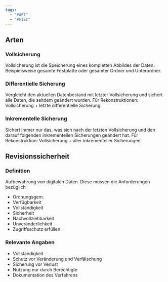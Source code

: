 ```yaml
---
tags:
  - "#AP1"
  - "#FISI"
---
```

## Arten
### Vollsicherung
Vollsicherung ist die Speicherung eines kompletten Abbildes der Daten. Beispielsweise gesamte Festplatte oder gesamter Ordner und Unterordner.

### Differentielle Sicherung
Vergleicht den aktuellen Datenbestand mit letzter Vollsicherung und sichert alle Daten, die seitdem geändert wurden. Für Rekonstruktionen: Vollsicherung + letzte differentielle Sicherung.

### Inkrementelle Sicherung
Sichert immer nur das, was sich nach der letzten Vollsicherung und den darauf folgenden inkrementellen Sicherungen geändert hat. Für Rekonstruktion: Vollsicherung + aller inkrementeller Sicherungen.

## Revisionssicherheit
### Definition
Aufbewahrung von digitalen Daten. Diese müssen die Anforderungen bezüglich 
+ Ordnungsgem.
+ Verfügbarkeit
+ Vollständigkeit
+ Sicherheit
+ Nachvollziehbarkeit
+ Unveränderlichkeit
+ Zugriffsschutz 
erfüllen.

### Relevante Angaben
+ Vollständigkeit
+ Schutz vor Veränderung und Verfälschung
+ Sicherung vor Verlust
+ Nutzung nur durch Berechtigte
+ Dokumentation des Verfahrens
